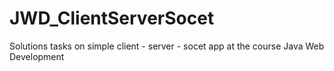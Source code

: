 # JWD_ClientServerSocet
Solutions tasks on simple client - server - socet app at the course Java Web Development
